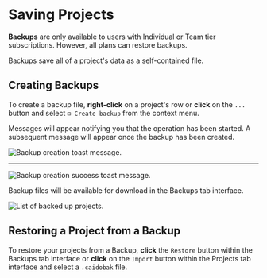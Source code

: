 # Saving Projects

<ProContainer>
<b>Backups</b> are only available to users with Individual or Team tier subscriptions. However, all plans can restore backups.
</ProContainer>

Backups save all of a project's data as a self-contained file.

## Creating Backups

To create a backup file, **right-click** on a project's row or **click** on the `...` button and select `⊟ Create backup` from the context menu.

Messages will appear notifying you that the operation has been started. A subsequent message will appear once the backup has been created.

<img alt="Backup creation toast message." src="/_images/backups_toast_message_creating.png" center>

---

<img alt="Backup creation success toast message." src="/_images/backups_toast_message_success.png" center>

Backup files will be available for download in the Backups tab interface.

<img alt="List of backed up projects." src="/_images/backups_list.png" center>

## Restoring a Project from a Backup

To restore your projects from a Backup, **click** the `Restore` button within the Backups tab interface or **click** on the `Import` button within the Projects tab interface and select a `.caidobak` file.
